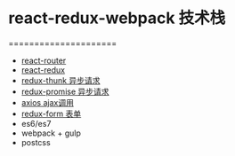 # react-redux-webpack 技术栈
=====================
+ [react-router](https://github.com/reactjs/react-router)
+ [react-redux](https://github.com/reactjs/react-redux)
+ [redux-thunk 异步请求](https://github.com/gaearon/redux-thunk)
+ [redux-promise 异步请求](https://github.com/acdlite/redux-promise)
+ [axios ajax调用](https://github.com/mzabriskie/axios)
+ [redux-form 表单](https://github.com/erikras/redux-form)
+ es6/es7
+ webpack + gulp
+ postcss
